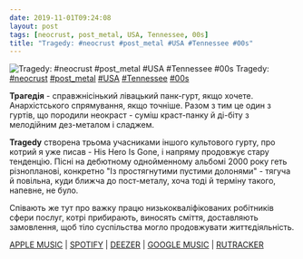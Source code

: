 ```yaml
---
date: 2019-11-01T09:24:08
layout: post
tags: [neocrust, post_metal, USA, Tennessee, 00s]
title: "Tragedy: #neocrust #post_metal #USA #Tennessee #00s"
---
```

![Tragedy: #neocrust #post_metal #USA #Tennessee #00s](https://res.cloudinary.com/vast-space-unexplored/image/upload/photos/photo_794_01-11-2019_09-24-08.jpg)
Tragedy: [#neocrust](/tags/#neocrust) [#post_metal](/tags/#post_metal) [#USA](/tags/#USA) [#Tennessee](/tags/#Tennessee) [#00s](/tags/#00s)

**Трагедія** - справжнісінький лівацький панк-гурт, якщо хочете. Анархістського спрямування, якщо точніше. Разом з тим це один з гуртів, що породили неокраст - суміш краст-панку й ді-біту з мелодійним дез-металом і сладжем.

**Tragedy** створена трьома учасниками іншого культового гурту, про котрий я уже писав - His Hero Is Gone, і напряму продовжує стару тенденцію. Пісні на дебютному однойменному альбомі 2000 року геть різнопланові, конкретно &quot;Із простягнутими пустими долонями&quot; - тягуча й повільна, куди ближча до пост-металу, хоча тоді й терміну такого, напевне, не було.

Співають же тут про важку працю низькокваліфікованих робітників сфери послуг, котрі прибирають, виносять сміття, доставляють замовлення, щоб тіло суспільства могло продовжувати життєдіяльність.

[APPLE MUSIC](https://music.apple.com/us/album/tragedy/377873345) \| [SPOTIFY](https://open.spotify.com/album/0H5qhhLA2YhfquziZTlKSl) \| [DEEZER](https://www.deezer.com/album/599788?utm_source=deezer&amp;utm_content=album-599788&amp;utm_term=1601611822_1572592924&amp;utm_medium=web) \| [GOOGLE MUSIC](https://play.google.com/music/m/Bfo5hq4girecxswkwnj32z364py?t=Tragedy_-_Tragedy) \| [RUTRACKER](https://rutracker.org/forum/viewtopic.php?t=1335539)